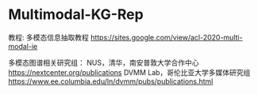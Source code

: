 # Multimodal-KG-Rep

教程:
多模态信息抽取教程
https://sites.google.com/view/acl-2020-multi-modal-ie

多模态图谱相关研究组：
NUS，清华，南安普敦大学合作中心
https://nextcenter.org/publications
DVMM Lab，哥伦比亚大学多媒体研究组
https://www.ee.columbia.edu/ln/dvmm/pubs/publications.html

